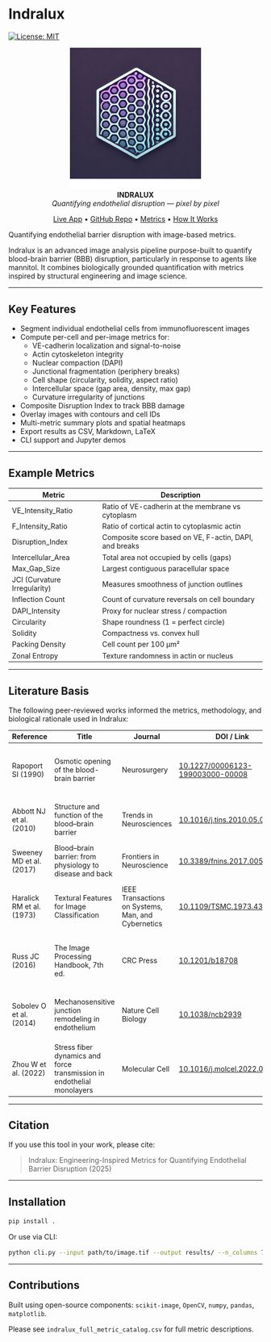 
# Indralux
[![License: MIT](https://img.shields.io/badge/License-MIT-yellow.svg)](LICENSE)

<p align="center">
  <img src="assets/indralux_final_logo.png" width="260" alt="Indralux Logo"><br>
  <strong>INDRALUX</strong><br>
  <em>Quantifying endothelial disruption — pixel by pixel</em>
</p>

<p align="center">
  <a href="https://your-streamlit-app-url">Live App</a> •
  <a href="https://github.com/yourusername/indralux">GitHub Repo</a> •
  <a href="#metrics">Metrics</a> •
  <a href="#how-it-works">How It Works</a>
</p>

Quantifying endothelial barrier disruption with image-based metrics.

Indralux is an advanced image analysis pipeline purpose-built to quantify blood-brain barrier (BBB) disruption, particularly in response to agents like mannitol. It combines biologically grounded quantification with metrics inspired by structural engineering and image science.

---

## Key Features

- Segment individual endothelial cells from immunofluorescent images
- Compute per-cell and per-image metrics for:
  - VE-cadherin localization and signal-to-noise
  - Actin cytoskeleton integrity
  - Nuclear compaction (DAPI)
  - Junctional fragmentation (periphery breaks)
  - Cell shape (circularity, solidity, aspect ratio)
  - Intercellular space (gap area, density, max gap)
  - Curvature irregularity of junctions
- Composite Disruption Index to track BBB damage
- Overlay images with contours and cell IDs
- Multi-metric summary plots and spatial heatmaps
- Export results as CSV, Markdown, LaTeX
- CLI support and Jupyter demos

---

## Example Metrics

| Metric | Description |
|--------|-------------|
| VE_Intensity_Ratio | Ratio of VE-cadherin at the membrane vs cytoplasm |
| F_Intensity_Ratio | Ratio of cortical actin to cytoplasmic actin |
| Disruption_Index | Composite score based on VE, F-actin, DAPI, and breaks |
| Intercellular_Area | Total area not occupied by cells (gaps) |
| Max_Gap_Size | Largest contiguous paracellular space |
| JCI (Curvature Irregularity) | Measures smoothness of junction outlines |
| Inflection Count | Count of curvature reversals on cell boundary |
| DAPI_Intensity | Proxy for nuclear stress / compaction |
| Circularity | Shape roundness (1 = perfect circle) |
| Solidity | Compactness vs. convex hull |
| Packing Density | Cell count per 100 µm² |
| Zonal Entropy | Texture randomness in actin or nucleus |

---

## Literature Basis

The following peer-reviewed works informed the metrics, methodology, and biological rationale used in Indralux:

| Reference | Title | Journal | DOI / Link | Relevance |
|-----------|-------|---------|------------|-----------|
| Rapoport SI (1990) | Osmotic opening of the blood-brain barrier | Neurosurgery | [10.1227/00006123-199003000-00008](https://doi.org/10.1227/00006123-199003000-00008) | Mannitol-induced BBB disruption; foundational background |
| Abbott NJ et al. (2010) | Structure and function of the blood–brain barrier | Trends in Neurosciences | [10.1016/j.tins.2010.05.003](https://doi.org/10.1016/j.tins.2010.05.003) | Overview of endothelial junctions and barrier integrity |
| Sweeney MD et al. (2017) | Blood–brain barrier: from physiology to disease and back | Frontiers in Neuroscience | [10.3389/fnins.2017.00521](https://doi.org/10.3389/fnins.2017.00521) | Mechanisms of barrier breakdown in pathology |
| Haralick RM et al. (1973) | Textural Features for Image Classification | IEEE Transactions on Systems, Man, and Cybernetics | [10.1109/TSMC.1973.4309314](https://doi.org/10.1109/TSMC.1973.4309314) | Basis for entropy, texture, and spatial randomness metrics |
| Russ JC (2016) | The Image Processing Handbook, 7th ed. | CRC Press | [10.1201/b18708](https://doi.org/10.1201/b18708) | Reference for signal-to-noise and image quality assessment |
| Sobolev O et al. (2014) | Mechanosensitive junction remodeling in endothelium | Nature Cell Biology | [10.1038/ncb2939](https://doi.org/10.1038/ncb2939) | Biological precedent for curvature-based metrics |
| Zhou W et al. (2022) | Stress fiber dynamics and force transmission in endothelial monolayers | Molecular Cell | [10.1016/j.molcel.2022.03.001](https://doi.org/10.1016/j.molcel.2022.03.001) | Actin pullback and inflection dynamics |
---

## Citation

If you use this tool in your work, please cite:

> Indralux: Engineering-Inspired Metrics for Quantifying Endothelial Barrier Disruption (2025)

---

## Installation

```bash
pip install .
```

Or use via CLI:
```bash
python cli.py --input path/to/image.tif --output results/ --n_columns 7 --column_labels Control 5 10 15 20 30 40
```

---

## Contributions

Built using open-source components: `scikit-image`, `OpenCV`, `numpy`, `pandas`, `matplotlib`.

Please see `indralux_full_metric_catalog.csv` for full metric descriptions.
